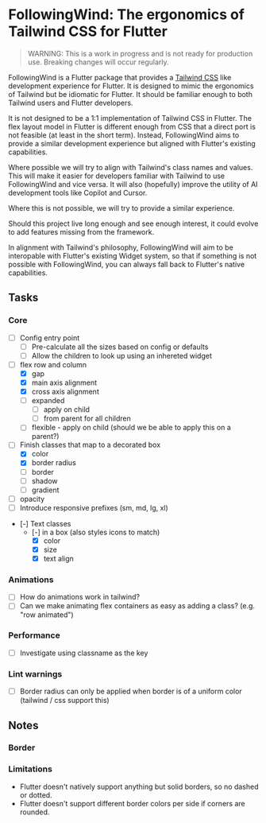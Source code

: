 FollowingWind: The ergonomics of Tailwind CSS for Flutter
===

> WARNING: This is a work in progress and is not ready for production use. Breaking changes will
> occur regularly.

FollowingWind is a Flutter package that provides a [Tailwind CSS](https://tailwindcss.com/) like
development experience for Flutter.
It is designed to mimic the ergonomics of Tailwind but be idiomatic for Flutter.
It should be familiar enough to both Tailwind users and Flutter developers.

It is not designed to be a 1:1 implementation of Tailwind CSS in Flutter.
The flex layout model in Flutter is different enough from CSS that a direct port is not feasible (at
least in the short term).
Instead, FollowingWind aims to provide a similar development experience but aligned with Flutter's
existing capabilities.

Where possible we will try to align with Tailwind's class names and values.
This will make it easier for developers familiar with Tailwind to use FollowingWind and vice versa.
It will also (hopefully) improve the utility of AI development tools like Copilot and Cursor.

Where this is not possible, we will try to provide a similar experience.

Should this project live long enough and see enough interest, it could evolve to add
features missing from the framework.

In alignment with Tailwind's philosophy, FollowingWind will aim to be interopable with Flutter's
existing Widget system, so that if something is not possible with FollowingWind, you can always
fall back to Flutter's native capabilities.

## Tasks

### Core
- [ ] Config entry point
  - [ ] Pre-calculate all the sizes based on config or defaults
  - [ ] Allow the children to look up using an inhereted widget

- [ ] flex row and column
    - [x] gap
    - [x] main axis alignment
    - [x] cross axis alignment
    - [ ] expanded
        - [ ] apply on child
        - [ ] from parent for all children
    - [ ] flexible - apply on child (should we be able to apply this on a parent?)
- [ ] Finish classes that map to a decorated box
    - [x] color
    - [x] border radius
    - [ ] border
    - [ ] shadow
    - [ ] gradient
- [ ] opacity
- [ ] Introduce responsive prefixes (sm, md, lg, xl)
- [-] Text classes
    - [-] in a box (also styles icons to match)
        - [x] color
        - [x] size
        - [x] text align

### Animations

- [ ] How do animations work in tailwind?
- [ ] Can we make animating flex containers as easy as adding a class? (e.g. "row animated")

### Performance

- [ ] Investigate using classname as the key

### Lint warnings

- [ ] Border radius can only be applied when border is of a uniform color (tailwind / css support
  this)

## Notes

### Border

### Limitations

- Flutter doesn't natively support anything but solid borders, so no dashed or dotted.
- Flutter doesn't support different border colors per side if corners are rounded.
